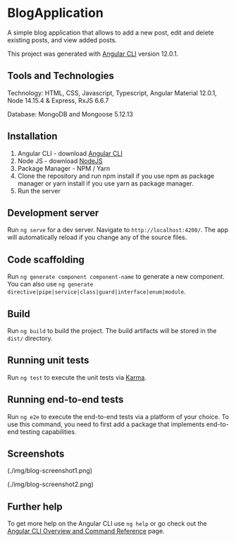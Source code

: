 # BlogApplication

A simple blog application that allows to add a new post, edit and delete existing posts, and view added posts.

This project was generated with [Angular CLI](https://github.com/angular/angular-cli) version 12.0.1.

## Tools and Technologies

Technology: HTML, CSS, Javascript, Typescript, Angular Material 12.0.1, Node 14.15.4 & Express, RxJS 6.6.7 

Database: MongoDB and Mongoose 5.12.13

## Installation

1. Angular CLI - download [Angular CLI](https://angular.io/cli)
2. Node JS - download [NodeJS](https://nodejs.org/en/download/)
3. Package Manager - NPM / Yarn
4. Clone the repository and run npm install if you use npm as package manager or yarn install if you use yarn as package manager.
5. Run the server

## Development server

Run `ng serve` for a dev server. Navigate to `http://localhost:4200/`. The app will automatically reload if you change any of the source files.

## Code scaffolding

Run `ng generate component component-name` to generate a new component. You can also use `ng generate directive|pipe|service|class|guard|interface|enum|module`.

## Build

Run `ng build` to build the project. The build artifacts will be stored in the `dist/` directory.

## Running unit tests

Run `ng test` to execute the unit tests via [Karma](https://karma-runner.github.io).

## Running end-to-end tests

Run `ng e2e` to execute the end-to-end tests via a platform of your choice. To use this command, you need to first add a package that implements end-to-end testing capabilities.

## Screenshots

(./img/blog-screenshot1.png)

(./img/blog-screenshot2.png)

## Further help

To get more help on the Angular CLI use `ng help` or go check out the [Angular CLI Overview and Command Reference](https://angular.io/cli) page.
